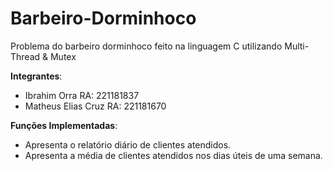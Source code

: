 # Barbeiro-Dorminhoco
Problema do barbeiro dorminhoco feito na linguagem C utilizando Multi-Thread & Mutex

__Integrantes__:
- Ibrahim Orra RA: 221181837  
- Matheus Elias Cruz RA: 221181670  

__Funções Implementadas__:
- Apresenta o relatório diário de clientes atendidos.  
- Apresenta a média de clientes atendidos nos dias úteis de uma semana.
